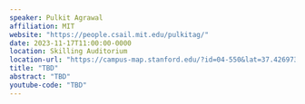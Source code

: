 ```yaml
---
speaker: Pulkit Agrawal
affiliation: MIT
website: "https://people.csail.mit.edu/pulkitag/"
date: 2023-11-17T11:00:00-0000
location: Skilling Auditorium
location-url: "https://campus-map.stanford.edu/?id=04-550&lat=37.42697371527761&lng=-122.17280664808126&zoom=18"
title: "TBD"
abstract: "TBD"
youtube-code: "TBD"
---
```

